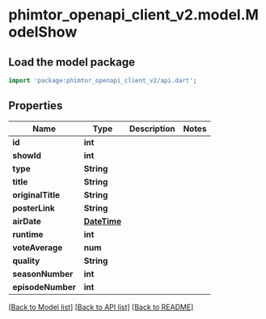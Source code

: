 # phimtor_openapi_client_v2.model.ModelShow

## Load the model package
```dart
import 'package:phimtor_openapi_client_v2/api.dart';
```

## Properties
Name | Type | Description | Notes
------------ | ------------- | ------------- | -------------
**id** | **int** |  | 
**showId** | **int** |  | 
**type** | **String** |  | 
**title** | **String** |  | 
**originalTitle** | **String** |  | 
**posterLink** | **String** |  | 
**airDate** | [**DateTime**](DateTime.md) |  | 
**runtime** | **int** |  | 
**voteAverage** | **num** |  | 
**quality** | **String** |  | 
**seasonNumber** | **int** |  | 
**episodeNumber** | **int** |  | 

[[Back to Model list]](../README.md#documentation-for-models) [[Back to API list]](../README.md#documentation-for-api-endpoints) [[Back to README]](../README.md)


